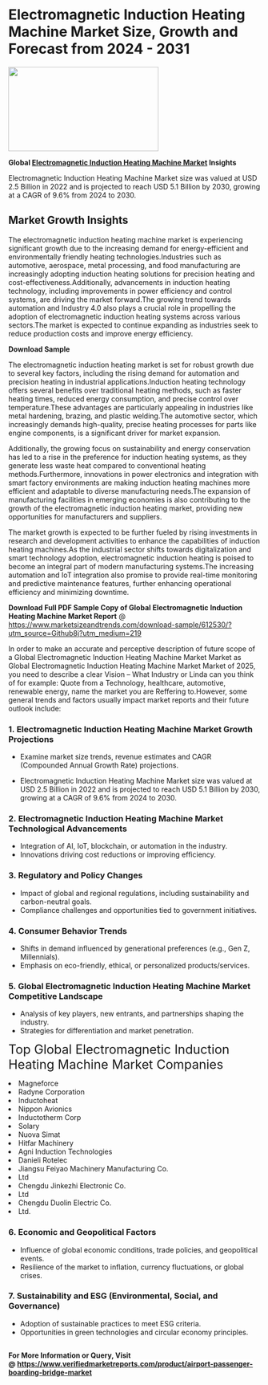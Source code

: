 <H1>Electromagnetic Induction Heating Machine Market Size, Growth and Forecast from 2024 - 2031</H1><img class="aligncenter size-medium wp-image-584254" src="https://thirdeyenews.in/wp-content/uploads/2024/09/Global-Market-Research-300x168.jpeg" alt="" width="300" height="168" /><p><strong>Global&nbsp;<a href="https://www.marketsizeandtrends.com/download-sample/612530/?utm_source=Github8j?utm_medium=219">Electromagnetic Induction Heating Machine Market</a> Insights</strong></p><p>Electromagnetic Induction Heating Machine Market size was valued at USD 2.5 Billion in 2022 and is projected to reach USD 5.1 Billion by 2030, growing at a CAGR of 9.6% from 2024 to 2030.</p><p><h2>Market Growth Insights</h2> <p>The electromagnetic induction heating machine market is experiencing significant growth due to the increasing demand for energy-efficient and environmentally friendly heating technologies.Industries such as automotive, aerospace, metal processing, and food manufacturing are increasingly adopting induction heating solutions for precision heating and cost-effectiveness.Additionally, advancements in induction heating technology, including improvements in power efficiency and control systems, are driving the market forward.The growing trend towards automation and Industry 4.0 also plays a crucial role in propelling the adoption of electromagnetic induction heating systems across various sectors.The market is expected to continue expanding as industries seek to reduce production costs and improve energy efficiency.</p> <p><strong>Download Sample</strong></p> <p>The electromagnetic induction heating market is set for robust growth due to several key factors, including the rising demand for automation and precision heating in industrial applications.Induction heating technology offers several benefits over traditional heating methods, such as faster heating times, reduced energy consumption, and precise control over temperature.These advantages are particularly appealing in industries like metal hardening, brazing, and plastic welding.The automotive sector, which increasingly demands high-quality, precise heating processes for parts like engine components, is a significant driver for market expansion.</p> <p>Additionally, the growing focus on sustainability and energy conservation has led to a rise in the preference for induction heating systems, as they generate less waste heat compared to conventional heating methods.Furthermore, innovations in power electronics and integration with smart factory environments are making induction heating machines more efficient and adaptable to diverse manufacturing needs.The expansion of manufacturing facilities in emerging economies is also contributing to the growth of the electromagnetic induction heating market, providing new opportunities for manufacturers and suppliers.</p> <p>The market growth is expected to be further fueled by rising investments in research and development activities to enhance the capabilities of induction heating machines.As the industrial sector shifts towards digitalization and smart technology adoption, electromagnetic induction heating is poised to become an integral part of modern manufacturing systems.The increasing automation and IoT integration also promise to provide real-time monitoring and predictive maintenance features, further enhancing operational efficiency and minimizing downtime.</p> <p><span class=""><strong>Download Full PDF Sample Copy of Global Electromagnetic Induction Heating Machine Market Report</strong> @ <a href="https://www.marketsizeandtrends.com/download-sample/612530/?utm_source=Github8j?utm_medium=219" target="_blank">https://www.marketsizeandtrends.com/download-sample/612530/?utm_source=Github8j?utm_medium=219</a></span></p><p>In order to make an accurate and perceptive description of future scope of a Global&nbsp;Electromagnetic Induction Heating Machine Market Market as Global&nbsp;Electromagnetic Induction Heating Machine Market Market of 2025, you need to describe a clear Vision &ndash; What Industry or Linda can you think of for example: Quote from a Technology, healthcare, automotive, renewable energy, name the market you are Reffering to.However, some general trends and factors usually impact market reports and their future outlook include:</p><h3>1.&nbsp;<strong>Electromagnetic Induction Heating Machine Market Growth Projections</strong></h3><ul><li>Examine market size trends, revenue estimates and CAGR (Compounded Annual Growth Rate) projections.</li><li><p>Electromagnetic Induction Heating Machine Market size was valued at USD 2.5 Billion in 2022 and is projected to reach USD 5.1 Billion by 2030, growing at a CAGR of 9.6% from 2024 to 2030.</p></li></ul><h3>2.&nbsp;<strong>Electromagnetic Induction Heating Machine Market Technological Advancements</strong></h3><ul><li>Integration of AI, IoT, blockchain, or automation in the industry.</li><li>Innovations driving cost reductions or improving efficiency.</li></ul><h3>3.&nbsp;<strong>Regulatory and Policy Changes</strong></h3><ul><li>Impact of global and regional regulations, including sustainability and carbon-neutral goals.</li><li>Compliance challenges and opportunities tied to government initiatives.</li></ul><h3>4.&nbsp;<strong>Consumer Behavior Trends</strong></h3><ul><li>Shifts in demand influenced by generational preferences (e.g., Gen Z, Millennials).</li><li>Emphasis on eco-friendly, ethical, or personalized products/services.</li></ul><h3>5.&nbsp;<strong>Global Electromagnetic Induction Heating Machine Market Competitive Landscape</strong></h3><ul><li>Analysis of key players, new entrants, and partnerships shaping the industry.</li><li>Strategies for differentiation and market penetration.</li></ul><p data-pm-slice="1 1 []"><span style="color: inherit; font-family: inherit; font-size: 25px;">Top Global Electromagnetic Induction Heating Machine Market Companies</span></p><div class="" data-test-id=""><p><li>Magneforce</li><li> Radyne Corporation</li><li> Inductoheat</li><li> Nippon Avionics</li><li> Inductotherm Corp</li><li> Solary</li><li> Nuova Simat</li><li> Hitfar Machinery</li><li> Agni Induction Technologies</li><li> Danieli Rotelec</li><li> Jiangsu Feiyao Machinery Manufacturing Co.</li><li> Ltd</li><li> Chengdu Jinkezhi Electronic Co.</li><li> Ltd</li><li> Chengdu Duolin Electric Co.</li><li> Ltd.</li></p></div><h3>6.&nbsp;<strong>Economic and Geopolitical Factors</strong></h3><ul><li>Influence of global economic conditions, trade policies, and geopolitical events.</li><li>Resilience of the market to inflation, currency fluctuations, or global crises.</li></ul><h3>7.&nbsp;<strong>Sustainability and ESG (Environmental, Social, and Governance)</strong></h3><ul><li>Adoption of sustainable practices to meet ESG criteria.</li><li>Opportunities in green technologies and circular economy principles.</li></ul><h2><strong style="font-size: 14px;">For More Information or Query, Visit @&nbsp;</strong><a style="background-color: #ffffff; font-size: 14px;" href="https://www.marketsizeandtrends.com/report/electromagnetic-induction-heating-machine-market/" target="_blank">https://www.verifiedmarketreports.com/product/airport-passenger-boarding-bridge-market</a></h2>